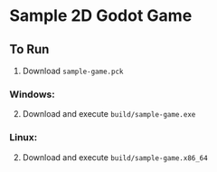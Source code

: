 # Sample 2D Godot Game

## To Run
1. Download `sample-game.pck`
### Windows:
2. Download and execute `build/sample-game.exe`
### Linux:
2. Download and execute `build/sample-game.x86_64`
